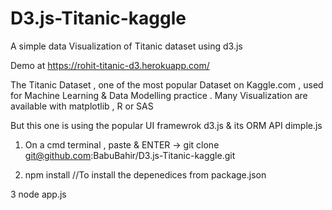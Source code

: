 # D3.js-Titanic-kaggle
A simple data Visualization of Titanic dataset using d3.js

Demo at https://rohit-titanic-d3.herokuapp.com/

The Titanic Dataset , one of the most popular Dataset on Kaggle.com , used for Machine Learning & Data Modelling practice .
Many Visualization  are available with matplotlib , R or SAS

But this one is using the popular UI framewrok d3.js & its ORM API dimple.js

1. On a cmd terminal , paste & ENTER  -> git clone git@github.com:BabuBahir/D3.js-Titanic-kaggle.git

2. npm install  //To install the depenedices from package.json 

3  node app.js
